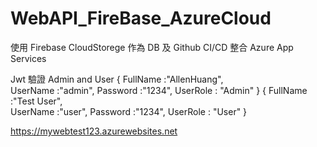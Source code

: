# WebAPI_FireBase_AzureCloud
使用 Firebase CloudStorege 作為 DB 及 
Github CI/CD 整合 Azure App Services

Jwt 驗證 Admin and User
{
  FullName :"AllenHuang",  
  UserName :"admin",
  Password :"1234",
  UserRole : "Admin" 
}
{
  FullName :"Test User",  
  UserName :"user",
  Password :"1234",
  UserRole : "User" 
}

https://mywebtest123.azurewebsites.net
